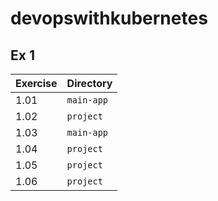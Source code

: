 # devopswithkubernetes

## Ex 1

Exercise | Directory
------ | ------
1.01   | `main-app`
1.02   | `project`
1.03   | `main-app`
1.04   | `project`
1.05   | `project`
1.06   | `project`